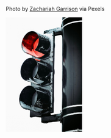 <!--(dl
(section-meta
    (title pexels-zachariah-garrison-1959841))
)-->

Photo by [Zachariah  Garrison](https://www.pexels.com/photo/black-traffic-light-1959841/) via Pexels

<img src="./images/tdd/pexels-zachariah-garrison-1959841.jpg" style="height:300px"></img>